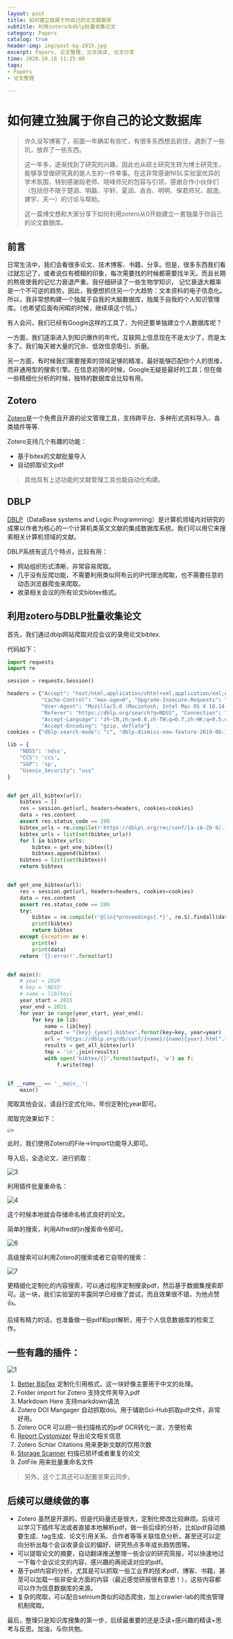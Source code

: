 ```yaml
---
layout: post
title: 如何建立独属于你自己的论文数据库
subtitle: 利用zotero与dblp批量收集论文
category: Papers
catalog: true
header-img: img/post-bg-2015.jpg
excerpt: Papers, 论文整理, 论文阅读, 论文分享
time: 2020.10.18 11:25:00
tags:
- Papers
- 论文整理

---
```

# 如何建立独属于你自己的论文数据库

>  许久没写博客了，前面一年确实有些忙，有很多东西想去抓住，遇到了一些坑，放弃了一些东西。
>
> 这一年多，逐渐找到了研究的兴趣，因此也从硕士研究生转为博士研究生，能够享受做研究真的是人生的一件幸事。在这非常感谢NISL实验室优异的学术氛围，特别感谢段老师、晓峰师兄的包容与引领，感谢合作小伙伴们（包括但不限于楚涵、明磊、宇轩、夏润、垚垚、明明、保君师兄、超逸、建宇、天一）的讨论与帮助。
>
> 这一篇博文想和大家分享下如何利用zotero从0开始建立一套独属于你自己的论文数据库。

## 前言

日常生活中，我们会看很多论文、技术博客、书籍、分享。但是，很多东西我们看过就忘记了，或者说仅有模糊的印象，每次需要找的时候都需要找半天。而且长期的熬夜使我的记忆力衰退严重。我仔细研读了一些生物学知识， 记忆衰退大概率是一个不可逆的趋势。因此，我便想抓住另一个大趋势：文本资料的电子信息化。所以，我非常想构建一个独属于自我的大脑数据库，独属于自我的个人知识管理库。（也希望后面有闲暇的时候，继续填这个坑。）

有人会问，我们已经有Google这样的工具了，为何还要单独建立个人数据库呢？

一方面，我们逐渐进入到知识爆炸的年代，互联网上信息现在不是太少了，而是太多了。我们每天被大量的冗余、低效信息吸引、折磨。

另一方面，有时候我们需要搜索的领域足够的精准，最好能够匹配你个人的思维，而非通用型的搜索引擎。在信息初筛的时候，Google无疑是最好的工具；但在做一些精细化分析的时候，独特的数据库会比较有用。

## Zotero

[Zotero](https://www.zotero.org/)是一个免费且开源的论文管理工具，支持跨平台、多种形式资料导入、各类插件等等.

Zotero支持几个有趣的功能：

- 基于bitex的文献批量导入
- 自动抓取论文pdf

> 其他具有上述功能的文献管理工具也能自动化构建。

## DBLP

[DBLP](https://dblp.org/)（DataBase systems and Logic Programming）是计算机领域内对研究的成果以作者为核心的一个计算机类英文文献的集成数据库系统。我们可以用它来搜索相关计算机领域的文献。

DBLP系统有这几个特点，比较有用：

- 网站组织形式清晰，非常容易爬取。
- 几乎没有反爬功能，不需要利用类似阿布云的IP代理池爬取，也不需要任意的动态浏览器爬虫来爬取。
- 收录相关会议的所有论文bibtex格式。



## 利用zotero与DBLP批量收集论文

首先，我们通过dblp网站爬取对应会议的录用论文bibtex. 

代码如下：

```python
import requests
import re

session = requests.Session()

headers = {"Accept": "text/html,application/xhtml+xml,application/xml;q=0.9,image/webp,*/*;q=0.8",
           "Cache-Control": "max-age=0", "Upgrade-Insecure-Requests": "1",
           "User-Agent": "Mozilla/5.0 (Macintosh; Intel Mac OS X 10.14; rv:80.0) Gecko/20100101 Firefox/80.0",
           "Referer": "https://dblp.org/search?q=NDSS", "Connection": "close",
           "Accept-Language": "zh-CN,zh;q=0.8,zh-TW;q=0.7,zh-HK;q=0.5,en-US;q=0.3,en;q=0.2",
           "Accept-Encoding": "gzip, deflate"}
cookies = {"dblp-search-mode": "c", "dblp-dismiss-new-feature-2019-08-19": "3"}

lib = {
    "NDSS": 'ndss',
    "CCS": 'ccs',
    "S&P": 'sp',
    "Usenix_Security": "uss"
}


def get_all_bibtex(url):
    bibtexs = []
    res = session.get(url, headers=headers, cookies=cookies)
    data = res.content
    assert res.status_code == 200
    bibtex_urls = re.compile(r'https://dblp\.org/rec/conf/[a-zA-Z0-9/.]{1,20}\?view=bibtex').findall(data)
    bibtex_urls = list(set(bibtex_urls))
    for l in bibtex_urls:
        bibtex = get_one_bibtex(l)
        bibtexs.append(bibtex)
    bibtexs = list(set(bibtexs))
    return bibtexs


def get_one_bibtex(url):
    res = session.get(url, headers=headers, cookies=cookies)
    data = res.content
    assert res.status_code == 200
    try:
        bibtex = re.compile(r'@[in]*proceedings{.*}', re.S).findall(data)[0]
        print(bibtex)
        return bibtex
    except Exception as e:
        print(e)
        print(data)
    return '{}:error!'.format(url)


def main():
    # year = 2020
    # key = 'NDSS'
    # name = lib[key]
    year_start = 2015
    year_end = 2021
    for year in range(year_start, year_end):
        for key in lib:
            name = lib[key]
            output = "{key}_{year}.bibtex".format(key=key, year=year)
            url = "https://dblp.org/db/conf/{name}/{name}{year}.html".format(name=name, year=year)
            results = get_all_bibtex(url)
            tmp = '\n'.join(results)
            with open('bibtex/{}'.format(output), 'w') as f:
                f.write(tmp)


if __name__ == '__main__':
    main()
```

爬取其他会议，请自行定式化lib，年份定制化year即可。

爬取完效果如下：

<img src="https://moxiaoxi.info/img/post/2020_papers/10.png" alt="10" style="zoom:50%;" />

此时，我们使用Zotero的File->Import功能导入即可。

导入后，全选论文，进行抓取：

![3](https://moxiaoxi.info/img/post/2020_papers/3.png)

利用插件批量重命名：

![4](https://moxiaoxi.info/img/post/2020_papers/4.png)

这个时候本地就会存储命名格式良好的论文。

简单的搜索，利用Alfred的in搜索命令即可。

![6](https://moxiaoxi.info/img/post/2020_papers/6.png)

高级搜索可以利用Zotero的搜索或者它自带的搜索：

![7](https://moxiaoxi.info/img/post/2020_papers/7.png)

更精细化定制化的内容搜索，可以通过程序定制搜录pdf，然后基于数据集搜索即可。这一块，我们实验室的丰露同学已经做了尝试，而且效果很不错，为他点赞👍。

后续有精力的话，也准备做一些pdf和ppt解析，用于个人信息数据库的检索工作。



## 一些有趣的插件：

![1](https://moxiaoxi.info/img/post/2020_papers/1.png)

1. [Better BibTex](https://github.com/retorquere/zotero-better-bibtex) 定制化引用格式，这一块好像主要用于中文的处理。
2. Folder import for Zotero 支持文件夹导入pdf
3. Markdown Here 支持markdown语法
4. Zotero DOI Mangager 自动抓取doi。用于辅助Sci-Hub抓取pdf文件，非常好用。
5. Zotero OCR 可以把一些扫描格式的pdf OCR转化一波，方便检索
6. [Report Cystomizer](https://github.com/retorquere/zotero-report-customizer) 导出论文相关信息
7. Zotero Schlar Citations 用来更新文献的饮用次数
8. [Storage Scanner](https://github.com/retorquere/zotero-storage-scanner) 扫描已损坏或者重复的论文
9. ZotFile 用来批量重命名文件

> 另外，这个工具还可以配置坚果云同步。



## 后续可以继续做的事

- Zotero 虽然是开源的，但是代码量还是很大，定制化修改比较麻烦。后续可以学习下插件写法或者直接本地解析pdf，做一些后续的分析，比如pdf自动摘要生成、tag生成、论文引用关系、合作者等等关联信息分析，甚至还可以定向分析出每个会议收录会议的偏好、研究热点多年成长趋势图等。
- 可以提取论文的摘要，自动翻译推送整理一些会议的研究简报，可以快速地过一下每个会议论文的内容，感兴趣的再阅读对应的pdf。
- 基于pdf内容的分析，尤其是可以抓取一些工业界的技术pdf、博客、书籍，甚至可以加载一些非安全方面的内容（最近感觉研报很有意思！），这些内容都可以作为信息数据库的来源。
- 复杂的爬取，可以配合selnium类似的动态爬虫，加上crawler-lab的爬虫管理机制爬取。



最后，整理只是知识库搜集的第一步，后续最重要的还是泛读+感兴趣的精读+思考与反思。加油，与你共勉。

